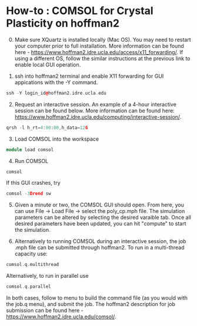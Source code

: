 # How-to : COMSOL for Crystal Plasticity on hoffman2


0. Make sure XQuartz is installed locally (Mac OS). You may need to restart your computer prior to full installation. More information can be found here - https://www.hoffman2.idre.ucla.edu/access/x11_forwarding/. If using a different OS, follow the similar instructions at the previous link to enable local GUI operation. 

1. ssh into hoffman2 terminal and enable X11 forwarding for GUI appications with the -Y command. 
```cpp
ssh -Y login_id@hoffman2.idre.ucla.edu
```

2. Request an interactive session. An example of a 4-hour interactive session can be found below. More information can be found here: https://www.hoffman2.idre.ucla.edu/computing/interactive-session/. 
```cpp
qrsh -l h_rt=4:00:00,h_data=12G
```

3. Load COMSOL into the workspace 
```cpp
module load comsol
```
4. Run COMSOL
```cpp
comsol
```
If this GUI crashes, try
```cpp
comsol -3Drend sw
```
5. Given a minute or two, the COMSOL GUI should open. From here, you can use File -> Load File -> select the poly_cp.mph file. The simulation parameters can be altered by selecting the desired varaible tab. Once all desired parameters have been updated, you can hit "compute" to start the simulation. 

6. Alternatively to running COMSOL during an interactive session, the job .mph file can be submitted through hoffman2. To run in a multi-thread capacity use:
```cpp
comsol.q.multithread
```
Alternatively, to run in parallel use
```cpp
comsol.q.parallel
```
In both cases, follow to menu to build the command file (as you would with the job.q menu), and submit the job. The hoffman2 description for job submission can be found here - https://www.hoffman2.idre.ucla.edu/comsol/. 
